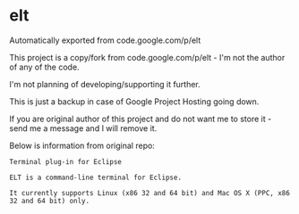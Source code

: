 # elt
Automatically exported from code.google.com/p/elt

This project is a copy/fork from code.google.com/p/elt - I'm not the author of any of the code.

I'm not planning of developing/supporting it further.

This is just a backup in case of Google Project Hosting going down.

If you are original author of this project and do not want me to store it - send me a message and I will remove it.


Below is information from original repo:
```
Terminal plug-in for Eclipse

ELT is a command-line terminal for Eclipse.

It currently supports Linux (x86 32 and 64 bit) and Mac OS X (PPC, x86 32 and 64 bit) only.
```
